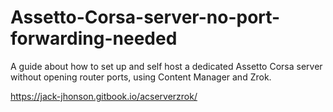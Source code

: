 # Assetto-Corsa-server-no-port-forwarding-needed
A guide about how to set up and self host a dedicated Assetto Corsa server without opening router ports, using Content Manager and Zrok.

https://jack-jhonson.gitbook.io/acserverzrok/
